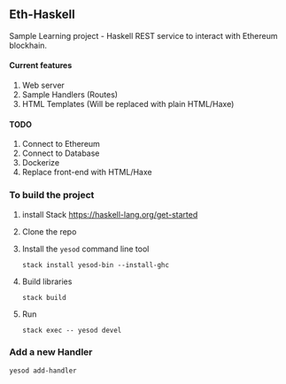 ## Eth-Haskell

Sample Learning project - Haskell REST service to interact with Ethereum blockhain.

#### Current features

1. Web server
2. Sample Handlers (Routes)
3. HTML Templates (Will be replaced with plain HTML/Haxe)

#### TODO
1. Connect to Ethereum
2. Connect to Database
3. Dockerize
4. Replace front-end with HTML/Haxe


### To build the project

1. install Stack 
	https://haskell-lang.org/get-started

2. Clone the repo

3. Install the `yesod` command line tool
	```
	stack install yesod-bin --install-ghc
	```
4. Build libraries
	```
	stack build
	```
5. Run
	```
	stack exec -- yesod devel
	```

### Add a new Handler

```
yesod add-handler
```